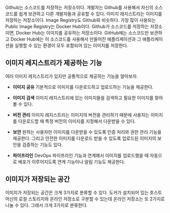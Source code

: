 Github는 소스코드를 저장하는 저장소이다. 개발자는 Github를 사용해서 자신의 소스코드를 쉽게 보관하고 다른 개발자들과 공유할 수 있다. 이미지 레지스트리는 이미지를 저장하는 저장소이다. Image Registry도 Github와 비슷하다. 가장 많이 사용되는 Public Image Registry는 Docker Hub이다. Github가 소스코드를 저장하는 저장소이면, Docker Hub는 이미지를 공유하는 저장소이다. GitHub에는 소스코드만 보관하고 Docker Hub에는 이 소스코드를 사용해서 만들어진 애플리케이션과 그 애플리케이션을 실행할 수 있는 환경이 모두 포함되어 있는 이미지를 저장한다.

## 이미지 레지스트리가 제공하는 기능
여러 이미지 레지스트리가 있지만 공통적으로 제공하는 기능을 알아보자.

- **이미지 공유**
기본적으로 이미지를 다운로드하고 업로드하는 기능을 제공한다. 

- **이미지 검색**
이미지 레지스트리에 있는 이미지들을 검색하고 필요한 이미지를 찾아볼 수 있다.

- **버전 관리**
이미지 레지스트리는 이미지의 버전을 관리하기 때문에 사용자는 이미지를 다운로드할 때 특정 버전의 이미지를 지정해서 다운받을 수 있다.

- **보안**
원하는 사용자만 이미지를 다운받을 수 있도록 인증 처리와 권한 관리 기능을 제공한다. 그리고 안전한 이미지를 다운로드 받을 수 있도록 업로드된 이미지의 보안을 검증하는 기능도 있다.

- **파이프라인**
DevOps 파이프라인 기능과 연계해서 이미지를 업로드했을 때 자동으로 배포가 이루어지도록 연계 기능이나 알림 기능도 제공한다.

## 이미지가 저장되는 공간
이미지가 저장되는 공간은 크게 3가지로 분류할 수 있다. 도커가 설치되어 있는 호스트머신의 로컬 스토리지와 온라인 저장소로 구분할 수 있는데 온라인 저장소는 또 2가지로 나눌 수 있다. 그래서 크게 3가지로 분류한다.



